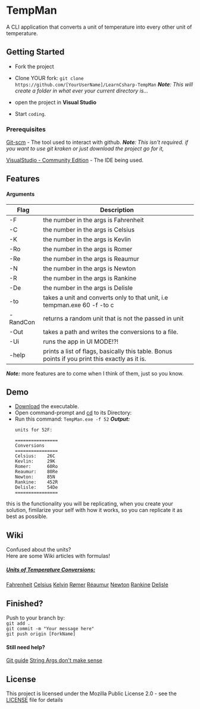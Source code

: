 
# TempMan
A CLI application that converts a unit of temperature into every other unit of temperature.

## Getting Started
* Fork the project

* Clone YOUR fork:
```git clone https://github.com/[YourUserName]/LearnCsharp-TempMan```
***Note**: This will create a folder in what ever your current directory is...*

* open the project in **Visual Studio**
* Start `coding`.

### Prerequisites
[Git-scm](https://git-scm.com/) - The tool used to interact with github. 
***Note**: This isn't required. if you want to use git kraken or just download the project go for it,*

[VisualStudio - Community Edition](https://visualstudio.microsoft.com/vs/community/) - The IDE being used.

## Features
#### Arguments
|Flag| Description |
|--|--|
|-F| the number in the args is Fahrenheit |
| -C |  the number in the args is Celsius|
|-K| the number in the args is Kevlin|
| -Ro | the number in the args is Romer|
| -Re | the number in the args is Reaumur|
| -N | the number in the args is Newton|
| -R | the number in the args is Rankine|
| -De | the number in the args is Delisle|
| -to | takes a unit and converts only to that unit, i.e tempman.exe 60 -f -to c|
| -RandCon | returns a random unit that is not the passed in unit|
| -Out | takes a path and writes the conversions to a file.|
| -Ui | runs the app in UI MODE!?!|
| -help | prints a list of flags, basically this table. Bonus points if you print this exactly as it is.|

***Note:*** more features are  to come when I think of them, just so you know.


## Demo
* [Download](https://github.com/JamilAbdelfattah/LearnCsharp-TempMan/blob/master/LICENSE) the executable.
* Open command-prompt and [cd](https://docs.microsoft.com/en-us/windows-server/administration/windows-commands/cd) to its Directory:
* Run this command: 
```TempMan.exe -f 52```
***Output:***
    ```
    units for 52F:

    ================
    Conversions
    ================
    Celsius:	26C
    Kevlin:		29K
    Romer:		60Ro
    Reaumur:	80Re
    Newton:		85N
    Rankine:	452R
    Delisle:	54De
    ================
this is the functionality you will be replicating, when you create your solution, fimilarize your self with how it works, so you can replicate it as best as possible.


## Wiki
Confused about the units?<br/>
Here are some Wiki articles with formulas!<br/>
##### [Units of Temperature Conversions:](https://en.wikipedia.org/wiki/Conversion_of_units_of_temperature)<br/>
[Fahrenheit](https://en.wikipedia.org/wiki/Fahrenheit)
[Celsius](https://en.wikipedia.org/wiki/Celsius)
[Kelvin](https://en.wikipedia.org/wiki/Kelvin)
[Rømer](https://en.wikipedia.org/wiki/R%C3%B8mer_scale)
[Réaumur](https://en.wikipedia.org/wiki/R%C3%A9aumur_scale)
[Newton](https://en.wikipedia.org/wiki/Newton_scale)
[Rankine](https://en.wikipedia.org/wiki/Rankine_scale)
[Delisle](https://en.wikipedia.org/wiki/Delisle_scale)

## Finished?
Push to your branch by:<br/>
```git add .```<br/>
```git commit -m "Your message here"```<br/>
```git push origin [ForkName]```<br/>
#### Still need help?
[Git guide](http://rogerdudler.github.io/git-guide/)
[String Args don't make sense](https://docs.microsoft.com/en-us/dotnet/csharp/programming-guide/main-and-command-args/command-line-arguments)

## License
This project is licensed under the Mozilla Public License 2.0 - see the [LICENSE](https://github.com/JamilAbdelfattah/LearnCsharp-TempMan/blob/master/LICENSE) file for details

